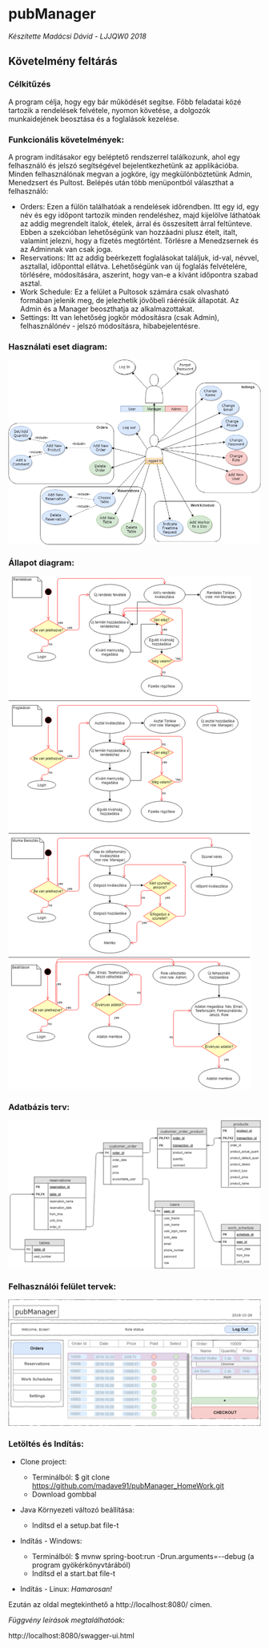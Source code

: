# pubManager

*Készítette Madácsi Dávid - LJJQW0 2018*

## Követelmény feltárás

### Célkitűzés

A program célja, hogy egy bár működését segítse. Főbb feladatai közé tartozik a rendelések felvétele, nyomon követése, a dolgozók munkaidejének beosztása és a foglalások kezelése.

### Funkcionális követelmények: 

A program indításakor egy beléptető rendszerrel találkozunk, ahol egy felhasználó és jelszó segítségével bejelentkezhetünk az applikációba. Minden felhasználónak megvan a jogköre, így megkülönböztetünk Admin, Menedzsert és Pultost. Belépés után több menüpontból választhat a felhasználó: 
* Orders: Ezen a fülön találhatóak a rendelések időrendben. Itt egy id, egy név és egy időpont tartozik minden rendeléshez, majd kijelölve láthatóak az addig megrendelt italok, ételek, árral és összesített árral feltünteve. Ebben a szekcióban lehetőségünk van hozzáadni plusz ételt, italt, valamint jelezni, hogy a fizetés megtörtént. Törlésre a Menedzsernek és az Adminnak van csak joga. 
* Reservations: Itt az addig beérkezett foglalásokat találjuk, id-val, névvel, asztallal, időponttal ellátva. Lehetőségünk van új foglalás felvételére, törlésére, módosítására, aszerint, hogy van-e a kívánt időpontra szabad asztal. 
* Work Schedule: Ez a felület a Pultosok számára csak olvasható formában jelenik meg, de jelezhetik jövőbeli ráérésük állapotát. Az Admin és a Manager beoszthatja az alkalmazottakat. 
* Settings: Itt van lehetőség jogkör módosításra (csak Admin), felhasználónév - jelszó módosításra, hibabejelentésre.

### Használati eset diagram:	
![Use-Case diagram](docs/images/PubManager_USECASE.png)

### Állapot diagram:
![Process diagram](docs/images/Process_UML.png)

### Adatbázis terv:
![Database diagram](docs/images/Database_UML.png)

### Felhasználói felület tervek:
![UX diagram](docs/images/UX.png)

### Letöltés és Indítás:
* Clone project:
	* Terminálból: $ git clone https://github.com/madave91/pubManager_HomeWork.git
	* Download gombbal
* Java Környezeti változó beállítása:
	* Indítsd el a setup.bat file-t  
* Indítás - Windows:
	* Terminálból: $ mvnw spring-boot:run -Drun.arguments=--debug	(a program gyökérkönyvtárából)
	* Indítsd el a start.bat file-t
	
* Indítás - Linux:
*Hamarosan!*
	
Ezután az oldal megtekinthető a http://localhost:8080/ címen.
	

	

*Függvény leírások megtalálhatóak:*

http://localhost:8080/swagger-ui.html
